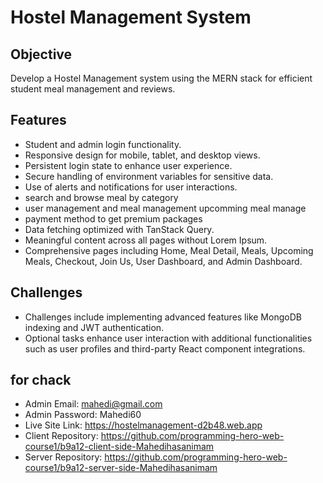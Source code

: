 # Hostel Management System

## Objective
Develop a Hostel Management system using the MERN stack for efficient student meal management and reviews.

## Features
- Student and admin login functionality.
- Responsive design for mobile, tablet, and desktop views.
- Persistent login state to enhance user experience.
- Secure handling of environment variables for sensitive data.
- Use of alerts and notifications for user interactions.
- search and browse meal by category
- user management and meal management upcomming meal manage
- payment method to get premium packages
- Data fetching optimized with TanStack Query.
- Meaningful content across all pages without Lorem Ipsum.
- Comprehensive pages including Home, Meal Detail, Meals, Upcoming Meals, Checkout, Join Us, User Dashboard, and Admin Dashboard.

## Challenges 
- Challenges include implementing advanced features like MongoDB indexing and JWT authentication.
- Optional tasks enhance user interaction with additional functionalities such as user profiles and third-party React component integrations.

## for chack
- Admin Email: mahedi@gmail.com
- Admin Password: Mahedi60
- Live Site Link: https://hostelmanagement-d2b48.web.app
- Client Repository: https://github.com/programming-hero-web-course1/b9a12-client-side-Mahedihasanimam
- Server Repository: https://github.com/programming-hero-web-course1/b9a12-server-side-Mahedihasanimam

